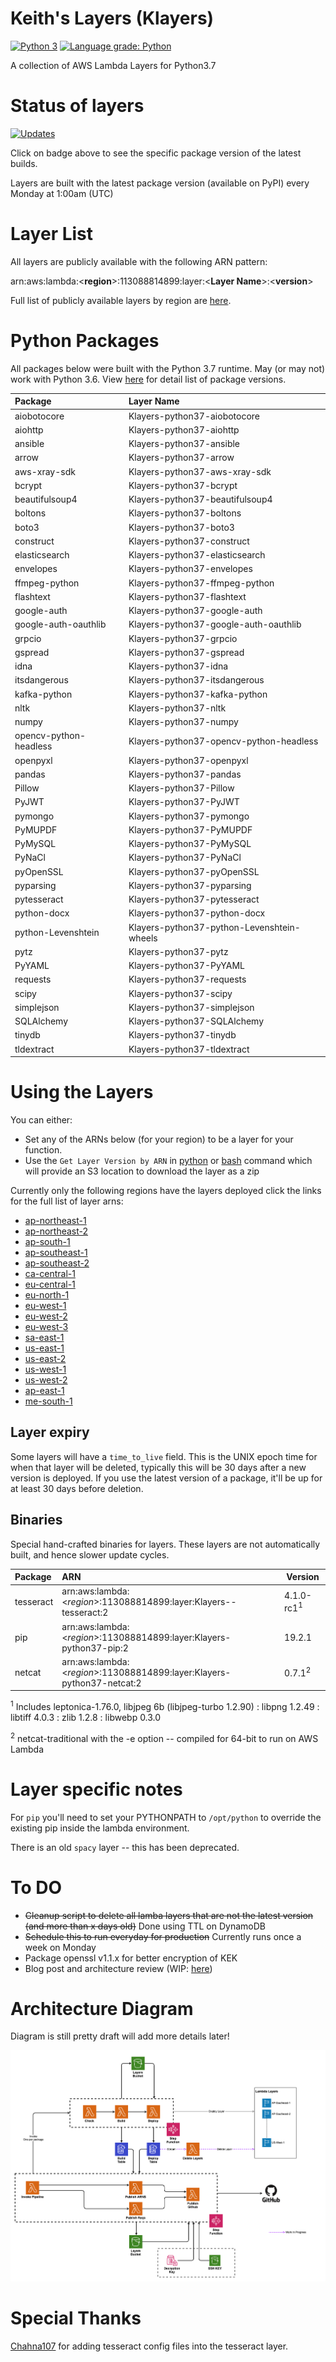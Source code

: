 # Keith's Layers (Klayers)

[![Python 3](https://pyup.io/repos/github/keithrozario/Klayers/python-3-shield.svg)](https://pyup.io/repos/github/keithrozario/Klayers/)
[![Language grade: Python](https://img.shields.io/lgtm/grade/python/g/keithrozario/Klayers.svg?logo=lgtm&logoWidth=18)](https://lgtm.com/projects/g/keithrozario/Klayers/context:python)


A collection of AWS Lambda Layers for Python3.7

# Status of layers

[![Updates](https://pyup.io/repos/github/keithrozario/Klayers/shield.svg)](https://pyup.io/repos/github/keithrozario/Klayers/)

Click on badge above to see the specific package version of the latest builds. 

Layers are built with the latest package version (available on PyPI) every Monday at 1:00am (UTC)

# Layer List

All layers are publicly available with the following ARN pattern:

arn:aws:lambda:\<**region**>:113088814899:layer:\<**Layer Name**>:\<**version**>

Full list of publicly available layers by region are [here](arns/).

# Python Packages

All packages below were built with the Python 3.7 runtime. May (or may not) work with Python 3.6. View [here](https://pyup.io/repos/github/keithrozario/Klayers/) for detail list of package versions.

| Package        | Layer Name              |         
| :------------- |:----------------------- |
aiobotocore| Klayers-python37-aiobotocore
aiohttp|Klayers-python37-aiohttp
ansible|Klayers-python37-ansible
arrow|Klayers-python37-arrow
aws-xray-sdk|Klayers-python37-aws-xray-sdk
bcrypt|Klayers-python37-bcrypt
beautifulsoup4|Klayers-python37-beautifulsoup4
boltons|Klayers-python37-boltons
boto3|Klayers-python37-boto3
construct|Klayers-python37-construct
elasticsearch|Klayers-python37-elasticsearch
envelopes|Klayers-python37-envelopes
ffmpeg-python|Klayers-python37-ffmpeg-python
flashtext|Klayers-python37-flashtext
google-auth|Klayers-python37-google-auth
google-auth-oauthlib|Klayers-python37-google-auth-oauthlib
grpcio|Klayers-python37-grpcio
gspread|Klayers-python37-gspread
idna|Klayers-python37-idna
itsdangerous|Klayers-python37-itsdangerous
kafka-python|Klayers-python37-kafka-python
nltk|Klayers-python37-nltk
numpy|Klayers-python37-numpy
opencv-python-headless|Klayers-python37-opencv-python-headless
openpyxl|Klayers-python37-openpyxl
pandas|Klayers-python37-pandas
Pillow|Klayers-python37-Pillow
PyJWT|Klayers-python37-PyJWT
pymongo|Klayers-python37-pymongo
PyMUPDF|Klayers-python37-PyMUPDF
PyMySQL|Klayers-python37-PyMySQL
PyNaCl|Klayers-python37-PyNaCl
pyOpenSSL|Klayers-python37-pyOpenSSL
pyparsing|Klayers-python37-pyparsing
pytesseract|Klayers-python37-pytesseract
python-docx|Klayers-python37-python-docx
python-Levenshtein|Klayers-python37-python-Levenshtein-wheels
pytz|Klayers-python37-pytz
PyYAML|Klayers-python37-PyYAML
requests|Klayers-python37-requests
scipy|Klayers-python37-scipy
simplejson|Klayers-python37-simplejson
SQLAlchemy|Klayers-python37-SQLAlchemy
tinydb|Klayers-python37-tinydb
tldextract|Klayers-python37-tldextract

# Using the Layers

You can either:
* Set any of the ARNs below (for your region) to be a layer for your function. 
* Use the `Get Layer Version by ARN` in [python](https://boto3.amazonaws.com/v1/documentation/api/latest/reference/services/lambda.html#Lambda.Client.get_layer_version_by_arn) or [bash](https://docs.aws.amazon.com/cli/latest/reference/lambda/get-layer-version-by-arn.html) command which will provide an S3 location to download the layer as a zip

Currently only the following regions have the layers deployed click the links for the full list of layer arns:

* [ap-northeast-1](arns/ap-northeast-1.json) 
* [ap-northeast-2](arns/ap-northeast-2.json)
* [ap-south-1](arns/ap-south-1.json)
* [ap-southeast-1](arns/ap-southeast-1.json) 
* [ap-southeast-2](arns/ap-southeast-2.json)
* [ca-central-1](arns/ca-central-1json)
* [eu-central-1](arns/eu-central-1.json)
* [eu-north-1](arns/eu-north-1.json)
* [eu-west-1](arns/eu-west-1.json)
* [eu-west-2](arns/eu-west-2.json)
* [eu-west-3](arns/eu-west-3.json)
* [sa-east-1](arns/sa-east-1.json)
* [us-east-1](arns/us-east-1.json)
* [us-east-2](arns/us-east-2.json)
* [us-west-1](arns/us-west-1.json)
* [us-west-2](arns/us-west-2.json)
* [ap-east-1](arns/ap-east-1.json)
* [me-south-1](arns/me-south-1.json)

## Layer expiry

Some layers will have a `time_to_live` field. This is the UNIX epoch time for when that layer will be deleted, typically this will be 30 days after a new version is deployed. If you use the latest version of a package, it'll be up for at least 30 days before deletion.

## Binaries

Special hand-crafted binaries for layers. These layers are not automatically built, and hence slower update cycles.

| Package        | ARN                                                                             | Version    |         
| :------------- |:------------------------------------------------------------------------------- | ---------- | 
| tesseract      | arn:aws:lambda:\<*region*>:113088814899:layer:Klayers--tesseract:2              | 4.1.0-rc1<sup>1</sup>|
| pip            | arn:aws:lambda:\<*region*>:113088814899:layer:Klayers-python37-pip:2            | 19.2.1     |
| netcat         | arn:aws:lambda:\<*region*>:113088814899:layer:Klayers-python37-netcat:2         | 0.7.1<sup>2</sup>|

<sup>1</sup> Includes leptonica-1.76.0, libjpeg 6b (libjpeg-turbo 1.2.90) : libpng 1.2.49 : libtiff 4.0.3 : zlib 1.2.8 : libwebp 0.3.0

<sup>2</sup> netcat-traditional with the -e option -- compiled for 64-bit to run on AWS Lambda


# Layer specific notes

For `pip` you'll need to set your PYTHONPATH to `/opt/python` to override the existing pip inside the lambda environment.

There is an old `spacy` layer -- this has been deprecated.

# To DO
* ~~Cleanup script to delete all lamba layers that are not the latest version (and more than x days old)~~ Done using TTL on DynamoDB
* ~~Schedule this to run everyday for production~~ Currently runs once a week on Monday
* Package openssl v1.1.x for better encryption of KEK
* Blog post and architecture review (WIP: [here](https://www.keithrozario.com/2019/08/klayers-part-0-introduction.html))

# Architecture Diagram

Diagram is still pretty draft will add more details later!

![Screenshot](documentation/Klayers-Architecture.png)

# Special Thanks

[Chahna107](https://github.com/chahna107) for adding tesseract config files into the tesseract layer.